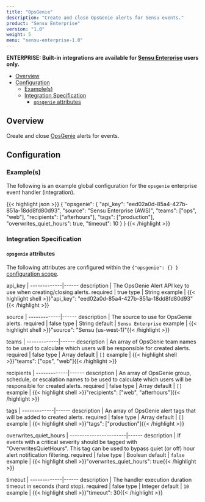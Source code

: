 ```yaml
---
title: "OpsGenie"
description: "Create and close OpsGenie alerts for Sensu events."
product: "Sensu Enterprise"
version: "1.0"
weight: 5
menu: "sensu-enterprise-1.0"
---
```

**ENTERPRISE: Built-in integrations are available for [Sensu Enterprise][1]
users only.**

- [Overview](#overview)
- [Configuration](#configuration)
  - [Example(s)](#examples)
  - [Integration Specification](#integration-specification)
    - [`opsgenie` attributes](#opsgenie-attributes)

## Overview

Create and close [OpsGenie][2] alerts for events.

## Configuration

### Example(s)

The following is an example global configuration for the `opsgenie` enterprise
event handler (integration).

{{< highlight json >}}
{
  "opsgenie": {
    "api_key": "eed02a0d-85a4-427b-851a-18dd8fd80d93",
    "source": "Sensu Enterprise (AWS)",
    "teams": ["ops", "web"],
    "recipients": ["afterhours"],
    "tags": ["production"],
    "overwrites_quiet_hours": true,
    "timeout": 10
  }
}
{{< /highlight >}}

### Integration Specification

#### `opsgenie` attributes

The following attributes are configured within the `{"opsgenie": {} }`
[configuration scope][3].

api_key      | 
-------------|------
description  | The OpsGenie Alert API key to use when creating/closing alerts.
required     | true
type         | String
example      | {{< highlight shell >}}"api_key": "eed02a0d-85a4-427b-851a-18dd8fd80d93"{{< /highlight >}}

source       | 
-------------|------
description  | The source to use for OpsGenie alerts.
required     | false
type         | String
default      | `Sensu Enterprise`
example      | {{< highlight shell >}}"source": "Sensu (us-west-1)"{{< /highlight >}}

teams        | 
-------------|------
description  | An array of OpsGenie team names to be used to calculate which users will be responsible for created alerts.
required     | false
type         | Array
default      | `[]`
example      | {{< highlight shell >}}"teams": ["ops", "web"]{{< /highlight >}}

recipients   | 
-------------|------
description  | An array of OpsGenie group, schedule, or escalation names to be used to calculate which users will be responsible for created alerts.
required     | false
type         | Array
default      | `[]`
example      | {{< highlight shell >}}"recipients": ["web", "afterhours"]{{< /highlight >}}

tags         | 
-------------|------
description  | An array of OpsGenie alert tags that will be added to created alerts.
required     | false
type         | Array
default      | `[]`
example      | {{< highlight shell >}}"tags": ["production"]{{< /highlight >}}

overwrites_quiet_hours | 
-----------------------|------
description            | If events with a critical severity should be tagged with "OverwritesQuietHours". This tag can be used to bypass quiet (or off) hour alert notification filtering.
required               | false
type                   | Boolean
default                | `false`
example                | {{< highlight shell >}}"overwrites_quiet_hours": true{{< /highlight >}}

timeout      | 
-------------|------
description  | The handler execution duration timeout in seconds (hard stop).
required     | false
type         | Integer
default      | `10`
example      | {{< highlight shell >}}"timeout": 30{{< /highlight >}}


[?]:  #
[1]:  /enterprise
[2]:  https://www.opsgenie.com?ref=sensu-enterprise
[3]:  ../../reference/configuration.html#configuration-scopes
